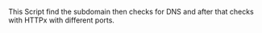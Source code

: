 This Script find the subdomain then checks for DNS and after that checks with HTTPx with different ports.
